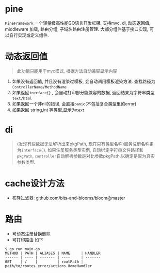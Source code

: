 # pine #

`PineFramework`  一个轻量级高性能GO语言开发框架.  支持mvc, di, 动态返回值, middleware 加载, 路由分组, 子域名路由注册管理.
大部分组件基于接口实现, 可以自行实现或定义组件. 

 # 动态返回值 #
> 此功能只能用于mvc模式, 根据方法自动兼容显示内容

1. 如果没有返回值, 并且没有渲染过模板, 会自动调用模板渲染方法. 查找路径为 `ControllerName/MethodName`
2. 如果返回`inerface{}` , 会自动打印部分能兼容的数据, 返回结果为字符串类型 `text/html`
3. 如果返回一个非nil的错误, 会直接`panic`(不包括复合类型里的error)
4. 如果返回 string,int 等类型,显示为`text`


# di # 
> (发现有些数据无法解析出来pkgPath, 现在只有类型名称)服务注册名称更为`interface{}`,  如果注册服务类型实例, 自动绑定字符串文件路径和`pkgPath`,
`controller`自动解析参数是对比参数pkgPath,以确定是否为真实参数类型.  

# cache设计方法 #
- 布隆过滤器: github.com/bits-and-blooms/bloom@master

# 路由
- 可动态注册替换删除
- 可打印路由 如下
```shell
$ go run main.go
METHOD | PATH | ALIASES | NAME     | HANDLER
------ | ---- | ------- | ----     | -------
GET    | /    |         | rootPath | path/to/routes_error/actions.HomeHandler
```


